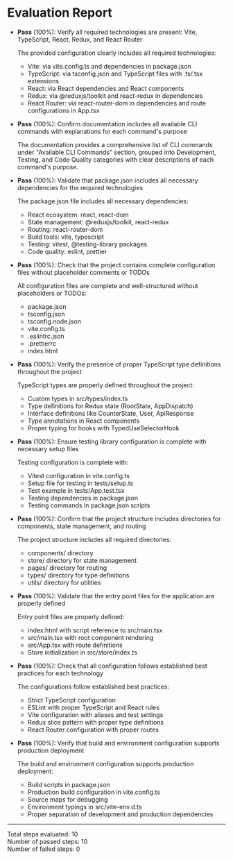 # Evaluation Report

- **Pass** (100%): Verify all required technologies are present: Vite, TypeScript, React, Redux, and React Router
  
  The provided configuration clearly includes all required technologies:
  - Vite: via vite.config.ts and dependencies in package.json
  - TypeScript: via tsconfig.json and TypeScript files with .ts/.tsx extensions
  - React: via React dependencies and React components
  - Redux: via @reduxjs/toolkit and react-redux in dependencies
  - React Router: via react-router-dom in dependencies and route configurations in App.tsx

- **Pass** (100%): Confirm documentation includes all available CLI commands with explanations for each command's purpose
  
  The documentation provides a comprehensive list of CLI commands under "Available CLI Commands" section, grouped into Development, Testing, and Code Quality categories with clear descriptions of each command's purpose.

- **Pass** (100%): Validate that package.json includes all necessary dependencies for the required technologies
  
  The package.json file includes all necessary dependencies:
  - React ecosystem: react, react-dom
  - State management: @reduxjs/toolkit, react-redux
  - Routing: react-router-dom
  - Build tools: vite, typescript
  - Testing: vitest, @testing-library packages
  - Code quality: eslint, prettier

- **Pass** (100%): Check that the project contains complete configuration files without placeholder comments or TODOs
  
  All configuration files are complete and well-structured without placeholders or TODOs:
  - package.json
  - tsconfig.json
  - tsconfig.node.json
  - vite.config.ts
  - .eslintrc.json
  - .prettierrc
  - index.html

- **Pass** (100%): Verify the presence of proper TypeScript type definitions throughout the project
  
  TypeScript types are properly defined throughout the project:
  - Custom types in src/types/index.ts
  - Type definitions for Redux state (RootState, AppDispatch)
  - Interface definitions like CounterState, User, ApiResponse
  - Type annotations in React components
  - Proper typing for hooks with TypedUseSelectorHook

- **Pass** (100%): Ensure testing library configuration is complete with necessary setup files
  
  Testing configuration is complete with:
  - Vitest configuration in vite.config.ts
  - Setup file for testing in tests/setup.ts
  - Test example in tests/App.test.tsx
  - Testing dependencies in package.json
  - Testing commands in package.json scripts

- **Pass** (100%): Confirm that the project structure includes directories for components, state management, and routing
  
  The project structure includes all required directories:
  - components/ directory
  - store/ directory for state management
  - pages/ directory for routing
  - types/ directory for type definitions
  - utils/ directory for utilities

- **Pass** (100%): Validate that the entry point files for the application are properly defined
  
  Entry point files are properly defined:
  - index.html with script reference to src/main.tsx
  - src/main.tsx with root component rendering
  - src/App.tsx with route definitions
  - Store initialization in src/store/index.ts

- **Pass** (100%): Check that all configuration follows established best practices for each technology
  
  The configurations follow established best practices:
  - Strict TypeScript configuration
  - ESLint with proper TypeScript and React rules
  - Vite configuration with aliases and test settings
  - Redux slice pattern with proper type definitions
  - React Router configuration with proper routes

- **Pass** (100%): Verify that build and environment configuration supports production deployment
  
  The build and environment configuration supports production deployment:
  - Build scripts in package.json
  - Production build configuration in vite.config.ts
  - Source maps for debugging
  - Environment typings in src/vite-env.d.ts
  - Proper separation of development and production dependencies

---

Total steps evaluated: 10  
Number of passed steps: 10  
Number of failed steps: 0